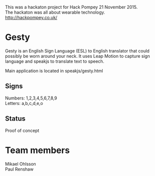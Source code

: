 
This was a hackaton project for Hack Pompey 21 November 2015. <br />
The hackaton was all about wearable technology. <br />
http://hackpompey.co.uk/

# Gesty
Gesty is an English Sign Language (ESL) to English translator that could possibly be worn around your neck.
It uses Leap Motion to capture sign language and speakjs to translate text to speech.

Main application is located in speakjs/gesty.html

## Signs
Numbers: 1,2,3,4,5,6,7,8,9 <br />
Letters: a,b,c,d,e,o

## Status
Proof of concept

# Team members
Mikael Ohlsson <br />
Paul Renshaw <br />
